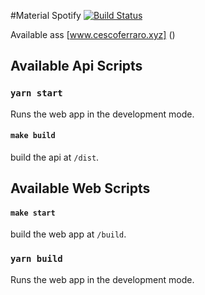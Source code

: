 #Material Spotify [![Build Status](https://travis-ci.org/cescoferraro/spotify.svg?branch=master)](https://travis-ci.org/cescoferraro/spotify)

Available ass [www.cescoferraro.xyz] ()

## Available Api Scripts
### `yarn start` 
Runs the web app in the development mode.<br />
#### `make build`
build the api at `/dist`.<br />

## Available Web Scripts
#### `make start`
build the web app at `/build`.<br />
### `yarn build` 
Runs the web app in the development mode.<br />


